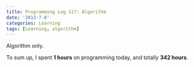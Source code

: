 ```yaml
---
title: Programming Log 117: Algorithm
date: '2013-7-8'
categories: Learning
tags: [Learning, algorithm]
---
```


Algorithm only.

To sum up, I spent **1 hours** on programming today, and totally **342 hours**. 